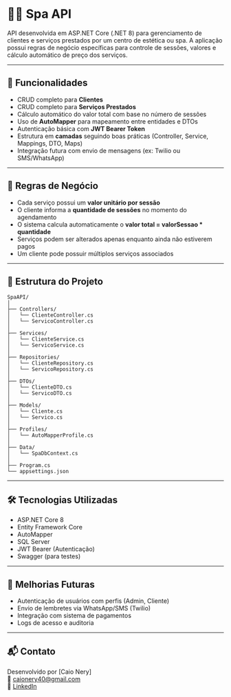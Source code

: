 # 🧖‍♀️ Spa API

API desenvolvida em ASP.NET Core (.NET 8) para gerenciamento de clientes e serviços prestados por um centro de estética ou spa. A aplicação possui regras de negócio específicas para controle de sessões, valores e cálculo automático de preço dos serviços.

---

## 📌 Funcionalidades

- CRUD completo para **Clientes**
- CRUD completo para **Serviços Prestados**
- Cálculo automático do valor total com base no número de sessões
- Uso de **AutoMapper** para mapeamento entre entidades e DTOs
- Autenticação básica com **JWT Bearer Token**
- Estrutura em **camadas** seguindo boas práticas (Controller, Service, Mappings, DTO, Maps)
- Integração futura com envio de mensagens (ex: Twilio ou SMS/WhatsApp)

---

## 🧠 Regras de Negócio

- Cada serviço possui um **valor unitário por sessão**
- O cliente informa a **quantidade de sessões** no momento do agendamento
- O sistema calcula automaticamente o **valor total = valorSessao * quantidade**
- Serviços podem ser alterados apenas enquanto ainda não estiverem pagos
- Um cliente pode possuir múltiplos serviços associados

---

## 📁 Estrutura do Projeto

```
SpaAPI/
│
├── Controllers/
│   └── ClienteController.cs
│   └── ServicoController.cs
│
├── Services/
│   └── ClienteService.cs
│   └── ServicoService.cs
│
├── Repositories/
│   └── ClienteRepository.cs
│   └── ServicoRepository.cs
│
├── DTOs/
│   └── ClienteDTO.cs
│   └── ServicoDTO.cs
│
├── Models/
│   └── Cliente.cs
│   └── Servico.cs
│
├── Profiles/
│   └── AutoMapperProfile.cs
│
├── Data/
│   └── SpaDbContext.cs
│
├── Program.cs
└── appsettings.json
```

---

## 🛠️ Tecnologias Utilizadas

- ASP.NET Core 8
- Entity Framework Core
- AutoMapper
- SQL Server
- JWT Bearer (Autenticação)
- Swagger (para testes)



---

## 🚧 Melhorias Futuras

- Autenticação de usuários com perfis (Admin, Cliente)
- Envio de lembretes via WhatsApp/SMS (Twilio)
- Integração com sistema de pagamentos
- Logs de acesso e auditoria

---

## 📬 Contato

Desenvolvido por [Caio Nery]  
📧 caionery40@gmail.com  
🔗 [LinkedIn](https://www.linkedin.com/in/caio-nery-csharp)
